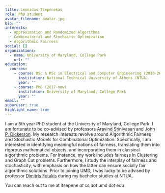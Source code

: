 ```yaml
---
title: Leonidas Tsepenekas
role: PhD student
avatar_filename: avatar.jpg
bio: ""
interests:
  - Approximation and Randomized Algorithms
  - Combinatorial and Stochastic Optimization
  - Algorithmic Fairness
social: []
organizations:
  - name: University of Maryland, College Park
    url: ""
education:
  courses:
    - course: BSc & MSc in Electrical and Computer Engineering (2010-2016)
      institution: National Technical University of Athens (NTUA)
      year: ""
    - course: PhD (2017-now)
      institution: University of Maryland, College Park
      year: ""
email: ""
superuser: true
highlight_name: true
---
```

I am a 5th year PhD student at the University of Maryland, College Park. I am fortunate to be co-advised by professors [Aravind Srinivasan](https://www.cs.umd.edu/~srin/) and [John P. Dickerson](http://jpdickerson.com/). My research interests revolve around Algorithmic Fairness and Stochastic Models for Combinatorial Optimization. Specifically, I am interested in identifying meaningful notions of fairness, translating them into rigorous mathematical objects, and incorporating them in classical algorithmic problems. For instance, my work includes fairness in Clustering and Graph Cut problems. Furthermore, I study the interplay of fairness and stochasticity, with emphasis on how the latter can ensure socially fair algorithmic solutions. Prior to joining UMD, I was lucky to be advised by professor [Dimitris Fotakis](http://www.softlab.ntua.gr/~fotakis/) during my bachelor studies at NTUA.

You can reach out to me at ltsepene *at* cs *dot* umd *dot* edu